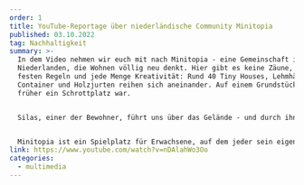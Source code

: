 ```yaml
---
order: 1
title: YouTube-Reportage über niederländische Community Minitopia
published: 03.10.2022
tag: Nachhaltigkeit
summary: >-
  In dem Video nehmen wir euch mit nach Minitopia - eine Gemeinschaft in den
  Niederlanden, die Wohnen völlig neu denkt. Hier gibt es keine Zäune, keine
  festen Regeln und jede Menge Kreativität: Rund 40 Tiny Houses, Lehmhäuser,
  Container und Holzjurten reihen sich aneinander. Auf einem Grundstück, das
  früher ein Schrottplatz war.


  Silas, einer der Bewohner, führt uns über das Gelände - und durch ihn lernen wir auch andere Bewohnerinnen kennen und bekommen Einblicke in verschiedene Häuser.  Wir erleben, wie nachhaltig und frei man hier leben kann - in einer Gemeinschaft, die zusammenhält und doch jedem seinen Raum lässt. Sogar die Haustiere gehören hier dazu: Die Schweine Baguette und Karel sind Teil der Gemeinschaft.


  Minitopia ist ein Spielplatz für Erwachsene, auf dem jeder sein eigenes Ding macht - und die Gemeinschaft trotzdem funktioniert. Doch die Zukunft dieses besonderen Ortes ist aktuell leider noch ungewiss…
link: https://www.youtube.com/watch?v=nDAlahWo3Oo
categories:
  - multimedia
---
```

